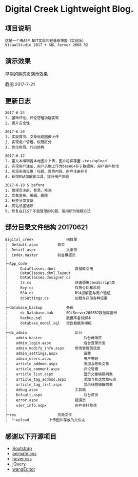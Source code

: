 ﻿# Digital Creek Lightweight Blog.

## 项目说明
~~~
这是一个用ASP.NET实现的轻量级博客（实验版）
VisualStudio 2017 + SQL Server 2008 R2
~~~

## 演示效果
[早期的静态页演示效果](https://canwdev.github.io/DigitalCreekDemo)

截图 2017-7-21


## 更新日志
~~~
2017-6-24
1. 基础评论、评论管理功能实现
2. 提升安全性

2017-6-20
1. 实现首页、文章标题图像上传
2. 实现用户管理，权限区分
3. 优化布局、代码结构

2017-6-12
1. 富文本编辑器本地图片上传，图片将保存至~/res/upload
2. 实现用户注册、用户头像上传为base64存于数据库、用户资料修改
3. 实现系统设置：标题、首页内容、用户注册开关
4. 新增RSA加解密工具、提升用户体验

2017-6-10 & before
1. 管理员注册、登录、修改
2. 文章发布、编辑、删除
3. 标签分类文章
4. 网站设置选项
5. 修复在IIS下不能登录的问题，使用新的秘钥方法
~~~

## 部分目录文件结构 20170621
~~~
digital_creek				根目录		
│  Default.aspx			首页
│  Detail.aspx				文章页
│  index.master			前台模板页
│
├─App_Code
│      DataClasses.dbml			数据库引用
│      DataClasses.dbml.layout
│      DataClasses.designer.cs
│      Js.cs					快速调用JavaScript类
│      Key.cs					存放公钥和私钥
│      RSA.cs					RSA加解密与用户验证
│      dcSettings.cs			加载与存储各种设置
│
├─database_backup			备份
│      dc_Database.bak		SQLServer2008R2数据库备份
│      backup.sql			数据库备份脚本
│      database_model.sql	空白数据库模板
│
├─dc_admin						后台
│    admin.master					后台母版页
│    admin_login.aspx				后台登录页面
│    admin_modify_info.aspx		修改管理员信息
│    admin_settings.aspx			设置
│    admin_users.aspx				用户管理
│    article_addmod.aspx			添加与修改文章
│    article_comment.aspx			评论管理
│    article_list.aspx				显示文章编辑列表
│    article_tag_addmod.aspx		添加与修改文章标签
│    article_tag_list.aspx			显示标签编辑列表
│    debug.aspx					工具箱
│    Default.aspx					后台首页
│    error.aspx					错误页
│    user_info.aspx				用户资料修改
│
├─res					资源文件
│  └─upload			上传图片存放的文件夹

~~~

## 感谢以下开源项目
* [Bootstrap](http://v3.bootcss.com/)
* [animate.css](https://github.com/daneden/animate.css)
* [hover.css](https://github.com/IanLunn/Hover)
* [jQuery](https://jquery.com/)
* [wangEditor](https://github.com/wangfupeng1988/wangEditor)
